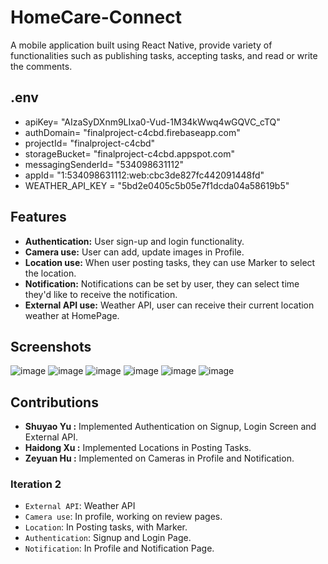 # HomeCare-Connect
A mobile application built using React Native, provide variety of functionalities such as publishing tasks, accepting tasks, and read or write the comments.

## .env
- apiKey= "AIzaSyDXnm9LIxa0-Vud-1M34kWwq4wGQVC_cTQ"
- authDomain= "finalproject-c4cbd.firebaseapp.com"
- projectId= "finalproject-c4cbd"
- storageBucket= "finalproject-c4cbd.appspot.com"
- messagingSenderId= "534098631112"
- appId= "1:534098631112:web:cbc3de827fc442091448fd"
- WEATHER_API_KEY = "5bd2e0405c5b05e7f1dcda04a58619b5"


## Features
- **Authentication:** User sign-up and login functionality.
- **Camera use:** User can add, update images in Profile.
- **Location use:** When user posting tasks, they can use Marker to select the location.
- **Notification:** Notifications can be set by user, they can select time they'd like to receive the notification.
- **External API use:** Weather API, user can receive their current location weather at HomePage.


## Screenshots
![image](https://github.com/Susiee03/HomeCare-Connect/assets/120871272/471d2bda-fdf9-4ae7-8275-db7ffb260945)
![image](https://github.com/Susiee03/HomeCare-Connect/assets/120871272/b12f1eae-dd9d-4c96-b84e-5123fb8801c4)
![image](https://github.com/Susiee03/HomeCare-Connect/assets/120871272/17d993bd-a1c4-4ba6-91ff-d8c21960b350)
![image](https://github.com/Susiee03/HomeCare-Connect/assets/120871272/9ee5a775-a1c5-47de-912b-97c1f5e4f24f)
![image](https://github.com/Susiee03/HomeCare-Connect/assets/120871272/ecb61da6-2dd9-44de-adfe-e8b84c6a3d23)
![image](https://github.com/Susiee03/HomeCare-Connect/assets/120871272/63165123-91b1-403f-a4e5-cbe917ccc4ba)



## Contributions

- **Shuyao Yu :** Implemented Authentication on Signup, Login Screen and External API.
- **Haidong Xu :** Implemented Locations in Posting Tasks.
- **Zeyuan Hu :** Implemented on Cameras in Profile and Notification.

### Iteration 2
- `External API`: Weather API
- `Camera use`: In profile, working on review pages.
- `Location`: In Posting tasks, with Marker.
- `Authentication`: Signup and Login Page.
- `Notification`: In Profile and Notification Page. 
